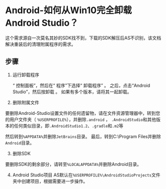 # Android-如何从Win10完全卸载Android Studio？

这个需求源自一次莫名其妙的SDK找不到，下载的SDK解压后AS不识别，该文档解决重装后的清理附属程序的需求。

## 步骤
1. 运行卸载程序

    “ 控制面板”，然后在“ 程序”下选择“ 卸载程序” 。 之后，点击“Android Studio”，然后按卸载 。 如果有多个版本，请将其一起卸载。

2. 删除附属文件

要删除Android-Studio设置文件的任何遗留物，请在文件资源管理器中，转到您的用户文件夹（ `%USERPROFILE%`），并删除`.android` ， `.AndroidStudio`和其他版本的任何类似目录，即`.AndroidStudio1.2`、`.gradle`和`.m2`等

然后转到`%APPDATA%`并删除`JetBrains`目录。
最后，转到C:\Program Files并删除`Android`目录。


3. 删除SDK

要删除SDK的剩余部分，请转至`%LOCALAPPDATA%`并删除Android目录。


4. Android Studio项目
AS默认在`%USERPROFILE%\AndroidStudioProjects`文件夹中创建项目，根据需要进一步操作。

